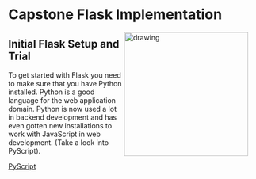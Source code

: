 # Capstone Flask Implementation

<img align="right" src="https://miro.medium.com/max/1400/1*e2v4HCTyZo8bQqDU7iZqMw.webp" alt="drawing" style="margin-right: 20px" width="250"/>

## Initial Flask Setup and Trial

To get started with Flask you need to make sure that you have Python installed. Python is a good language for the web application domain.
Python is now used a lot in backend development and has even gotten new installations to work with JavaScript in web development. (Take a look into PyScript).

[PyScript](https://pyscript.net/)


